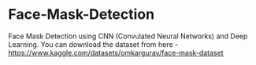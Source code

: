 # Face-Mask-Detection
Face Mask Detection using CNN (Convulated Neural Networks) and Deep Learning.
You can download the dataset from here - 
https://www.kaggle.com/datasets/omkargurav/face-mask-dataset


